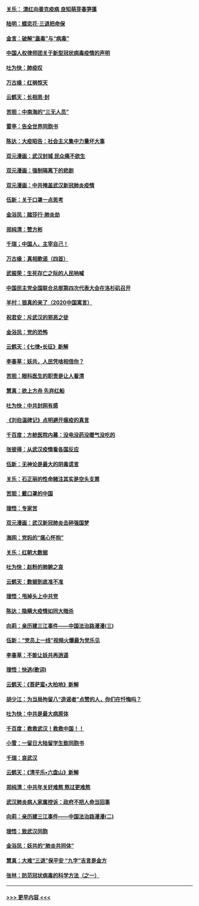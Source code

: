 #### [关乐： 漂红向善克疫病 良知萌芽春笋蓬](../pages/nsc993/n11865710.md?t=02140002) 
#### [陆明：蝶恋花‧三退把命保](../pages/nsc993/n11865673.md?t=02140002) 
#### [金言：破解“蛊毒”与“病毒”](../pages/nsc993/n11864103.md?t=02140002) 
#### [中国人权律师团关于新型冠状病毒疫情的声明](../pages/nsc993/n11864249.md?t=02140002) 
#### [吐为快：肺疫叹](../pages/nsc993/n11864027.md?t=02140002) 
#### [万古缘：红祸惊天](../pages/nsc993/n11864079.md?t=02140002) 
#### [云鹤天：长相思‧封](../pages/nsc993/n11864006.md?t=02140002) 
#### [苦胆：中南海的“三无人员”](../pages/nsc993/n11862997.md?t=02140002) 
#### [雷亭：告全世界同胞书](../pages/nsc993/n11862572.md?t=02140002) 
#### [陈达：大疫昭告：社会主义集中力量坏大事](../pages/nsc993/n11859419.md?t=02140002) 
#### [双元漫画：武汉封城 民众痛不欲生](../pages/nsc993/n11859287.md?t=02140002) 
#### [双元漫画：强制隔离下的悲剧](../pages/nsc993/n11859244.md?t=02140002) 
#### [双元漫画：中共掩盖武汉新冠肺炎疫情](../pages/nsc993/n11858249.md?t=02140002) 
#### [伍新：关于口罩一点思考](../pages/nsc993/n11859195.md?t=02140002) 
#### [金浴凤：踏莎行‧肺炎劫](../pages/nsc993/n11858227.md?t=02140002) 
#### [郑纯清：赞方彬](../pages/nsc993/n11856803.md?t=02140002) 
#### [千瑞；中国人，主宰自己！](../pages/nsc993/n11856793.md?t=02140002) 
#### [万古缘：真相歌谣（四首）](../pages/nsc993/n11856263.md?t=02140002) 
#### [武振荣：生死存亡之际的人民呐喊](../pages/nsc993/n11856256.md?t=02140002) 
#### [中国民主党全国联合总部第四次代表大会在洛杉矶召开](../pages/nsc993/n11856344.md?t=02140002) 
#### [羊村：狼真的来了（2020中国寓言）](../pages/nsc993/n11856229.md?t=02140002) 
#### [祝君安：斥武汉的邪恶之徒](../pages/nsc993/n11855861.md?t=02140002) 
#### [金浴凤：党的恐怖](../pages/nsc993/n11855849.md?t=02140002) 
#### [云鹤天：《七律▪长征》新解](../pages/nsc993/n11855479.md?t=02140002) 
#### [李春草：妖共，人民凭啥相信你？](../pages/nsc993/n11855196.md?t=02140002) 
#### [苦胆：眼科医生的职责是让人看清](../pages/nsc993/n11853840.md?t=02140002) 
#### [慧真：欲上方舟 先弃红船](../pages/nsc993/n11853483.md?t=02140002) 
#### [吐为快：中共封网有感](../pages/nsc993/n11852575.md?t=02140002) 
#### [《刘伯温碑记》点明避开瘟疫的真言](../pages/nsc993/n11852128.md?t=02140002) 
#### [千百度：方舱医院内幕：没电没药没暖气没吃的](../pages/nsc993/n11850211.md?t=02140002) 
#### [张彼得：从武汉疫情看各国反应](../pages/nsc993/n11850102.md?t=02140002) 
#### [伍新：无神论是最大的阴毒谎言](../pages/nsc993/n11846129.md?t=02140002) 
#### [关乐：石正丽的性命赌注其实是空头支票](../pages/nsc993/n11846109.md?t=02140002) 
#### [苦胆：戴口罩的中国](../pages/nsc993/n11845576.md?t=02140002) 
#### [理悟：专家苦](../pages/nsc993/n11845564.md?t=02140002) 
#### [双元漫画：武汉新冠肺炎击碎强国梦](../pages/nsc993/n11843320.md?t=02140002) 
#### [海网：党妈的“瘟心怀抱”](../pages/nsc993/n11840740.md?t=02140002) 
#### [关乐：红朝大数据](../pages/nsc993/n11840675.md?t=02140002) 
#### [吐为快：赵粉的肺腑之哀](../pages/nsc993/n11840618.md?t=02140002) 
#### [云鹤天：数据到底准不准](../pages/nsc993/n11840325.md?t=02140002) 
#### [理悟：甩掉头上中共党](../pages/nsc993/n11838826.md?t=02140002) 
#### [陈达：隐瞒大疫情如同大暗杀](../pages/nsc993/n11838771.md?t=02140002) 
#### [向莉：亲历建三江事件——中国法治路漫漫(三)](../pages/nsc993/n11831825.md?t=02140002) 
#### [伍新：“党员上一线”视频火爆最为党乐见](../pages/nsc993/n11838200.md?t=02140002) 
#### [李春草：不能让妖共再逍遥](../pages/nsc993/n11838102.md?t=02140002) 
#### [理悟：快逃(歌词)](../pages/nsc993/n11838083.md?t=02140002) 
#### [云鹤天：《菩萨蛮▪大柏地》新解](../pages/nsc993/n11838059.md?t=02140002) 
#### [胡少江：为当局拘留八“造谣者”点赞的人，你们在忏悔吗？](../pages/nsc993/n11836801.md?t=02140002) 
#### [吐为快：中共是最大病原体](../pages/nsc993/n11836748.md?t=02140002) 
#### [千百度：救救武汉！救救中国！！](../pages/nsc993/n11836145.md?t=02140002) 
#### [小雪：一留日大陆留学生致同胞书](../pages/nsc993/n11834624.md?t=02140002) 
#### [千瑞：哀武汉](../pages/nsc993/n11833647.md?t=02140002) 
#### [云鹤天：《清平乐▪六盘山》新解](../pages/nsc993/n11833611.md?t=02140002) 
#### [郑纯清：中共年关好难熬 熬过更难熬](../pages/nsc993/n11833489.md?t=02140002) 
#### [武汉肺炎病人家属控诉：政府不把人命当回事](../pages/nsc993/n11833205.md?t=02140002) 
#### [向莉：亲历建三江事件——中国法治路漫漫(二)](../pages/nsc993/n11829102.md?t=02140002) 
#### [理悟：致武汉同胞](../pages/nsc993/n11831522.md?t=02140002) 
#### [金浴凤：妖共的“肺炎共同体”](../pages/nsc993/n11829448.md?t=02140002) 
#### [慧真：大难“三退”保平安 “九字”吉言是金方](../pages/nsc993/n11829501.md?t=02140002) 
#### [张林：防范冠状病毒的科学方法（之一）](../pages/nsc993/n11828618.md?t=02140002) 

----
#### [ >>> 更早内容 <<< ](../indexes/nsc993-earlier.md)
